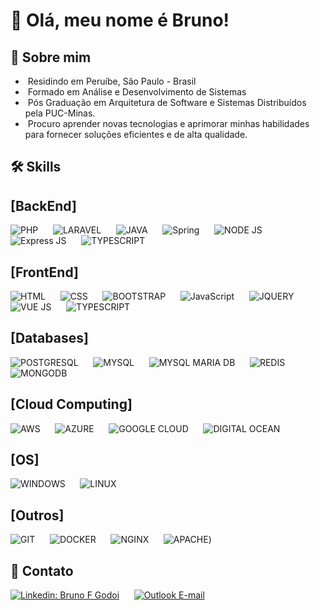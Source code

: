 # 👋 Olá, meu nome é Bruno!

## 🚀 Sobre mim

- &nbsp;Residindo em Peruíbe, São Paulo - Brasil
- &nbsp;Formado em Análise e Desenvolvimento de Sistemas
- &nbsp;Pós Graduação em Arquitetura de Software e Sistemas Distribuídos pela PUC-Minas.
- &nbsp;Procuro aprender novas tecnologias e aprimorar minhas habilidades para fornecer soluções eficientes e de alta qualidade.

## 🛠 Skills

## [BackEnd]
![PHP](https://img.shields.io/badge/PHP-777BB4?style=for-the-badge&logo=php&logoColor=white) &nbsp;&nbsp;&nbsp;&nbsp;
![LARAVEL](https://img.shields.io/badge/Laravel-FF2D20?style=for-the-badge&logo=laravel&logoColor=white) &nbsp;&nbsp;&nbsp;&nbsp;
![JAVA](https://img.shields.io/badge/Java-ED8B00?style=for-the-badge&logo=java&logoColor=white) &nbsp;&nbsp;&nbsp;&nbsp;
![Spring](https://img.shields.io/badge/Spring-6DB33F?style=for-the-badge&logo=spring&logoColor=white) &nbsp;&nbsp;&nbsp;&nbsp;
![NODE JS](https://img.shields.io/badge/Node.js-43853D?style=for-the-badge&logo=node.js&logoColor=white) &nbsp;&nbsp;&nbsp;&nbsp;
![Express JS](https://img.shields.io/badge/Express.js-404D59?style=for-the-badge) &nbsp;&nbsp;&nbsp;&nbsp;
![TYPESCRIPT](https://img.shields.io/badge/TypeScript-007ACC?style=for-the-badge&logo=typescript&logoColor=white) &nbsp;&nbsp;&nbsp;&nbsp;

## [FrontEnd]
![HTML](https://img.shields.io/badge/HTML5-E34F26?style=for-the-badge&logo=html5&logoColor=white) &nbsp;&nbsp;&nbsp;&nbsp;
![CSS](https://img.shields.io/badge/CSS-239120?&style=for-the-badge&logo=css3&logoColor=white) &nbsp;&nbsp;&nbsp;&nbsp;
![BOOTSTRAP](https://img.shields.io/badge/Bootstrap-563D7C?style=for-the-badge&logo=bootstrap&logoColor=white) &nbsp;&nbsp;&nbsp;&nbsp;
![JavaScript](https://img.shields.io/badge/JavaScript-F7DF1E?style=for-the-badge&logo=javascript&logoColor=black) &nbsp;&nbsp;&nbsp;&nbsp;
![JQUERY](https://img.shields.io/badge/jQuery-0769AD?style=for-the-badge&logo=jquery&logoColor=white) &nbsp;&nbsp;&nbsp;&nbsp;
![VUE JS](https://img.shields.io/badge/Vue.js-35495E?style=for-the-badge&logo=vue.js&logoColor=4FC08D) &nbsp;&nbsp;&nbsp;&nbsp;
![TYPESCRIPT](https://img.shields.io/badge/TypeScript-007ACC?style=for-the-badge&logo=typescript&logoColor=white) &nbsp;&nbsp;&nbsp;&nbsp;

## [Databases]
![POSTGRESQL](https://img.shields.io/badge/PostgreSQL-316192?style=for-the-badge&logo=postgresql&logoColor=white) &nbsp;&nbsp;&nbsp;&nbsp;
![MYSQL](https://img.shields.io/badge/MySQL-00000F?style=for-the-badge&logo=mysql&logoColor=white) &nbsp;&nbsp;&nbsp;&nbsp;
![MYSQL MARIA DB](https://img.shields.io/badge/MariaDB-01529E?style=for-the-badge&logo=mariadb&logoColor=white) &nbsp;&nbsp;&nbsp;&nbsp;
![REDIS](https://img.shields.io/badge/Redis-D9281A?style=for-the-badge&logo=redis&logoColor=white) &nbsp;&nbsp;&nbsp;&nbsp;
![MONGODB](https://img.shields.io/badge/MongoDB-4EA94B?style=for-the-badge&logo=mongodb&logoColor=white) &nbsp;&nbsp;&nbsp;&nbsp;

## [Cloud Computing]
![AWS](https://img.shields.io/badge/Amazon_AWS-232F3E?style=for-the-badge&logo=amazon-aws&logoColor=white) &nbsp;&nbsp;&nbsp;&nbsp;
![AZURE](https://img.shields.io/badge/Microsoft_Azure-0089D6?style=for-the-badge&logo=microsoft-azure&logoColor=white) &nbsp;&nbsp;&nbsp;&nbsp;
![GOOGLE CLOUD](https://img.shields.io/badge/Google_Cloud-4285F4?style=for-the-badge&logo=google-cloud&logoColor=white) &nbsp;&nbsp;&nbsp;&nbsp;
![DIGITAL OCEAN](https://img.shields.io/badge/Digital_Ocean-0080FF?style=for-the-badge&logo=digitalocean&logoColor=white) &nbsp;&nbsp;&nbsp;&nbsp;

## [OS]
![WINDOWS](https://img.shields.io/badge/Windows-017AD7?style=for-the-badge&logo=windows&logoColor=white) &nbsp;&nbsp;&nbsp;&nbsp;
![LINUX](https://img.shields.io/badge/Linux-E34F26?style=for-the-badge&logo=linux&logoColor=black) &nbsp;&nbsp;&nbsp;&nbsp;

## [Outros]
![GIT](https://img.shields.io/badge/Git-E34F26?style=for-the-badge&logo=git&logoColor=white) &nbsp;&nbsp;&nbsp;&nbsp;
![DOCKER](https://img.shields.io/badge/Docker-2496ED?style=for-the-badge&logo=docker&logoColor=white) &nbsp;&nbsp;&nbsp;&nbsp;
![NGINX](https://img.shields.io/badge/Nginx-009639?style=for-the-badge&logo=nginx&logoColor=white) &nbsp;&nbsp;&nbsp;&nbsp;
![APACHE]([https://img.shields.io/badge/Apache-CA2136?style=for-the-badge&logo=apache&logoColor=white)) &nbsp;&nbsp;&nbsp;&nbsp;

## 🔗 Contato
[![Linkedin: Bruno F Godoi](https://img.shields.io/badge/LinkedIn-0077B5?style=for-the-badge&logo=linkedin&logoColor=white&link=https://www.linkedin.com/in/bruno-feliciano-de-godoi-166a4390)](https://www.linkedin.com/in/bruno-feliciano-de-godoi-166a4390) &nbsp;&nbsp;&nbsp;&nbsp;
[![Outlook E-mail](https://img.shields.io/badge/Microsoft_Outlook-0078D4?style=for-the-badge&logo=microsoft-outlook&logoColor=white&link=mailto:brunofgodoi@outlook.com.br)](mailto:brunofgodoi@outlook.com.br) &nbsp;&nbsp;&nbsp;&nbsp;
